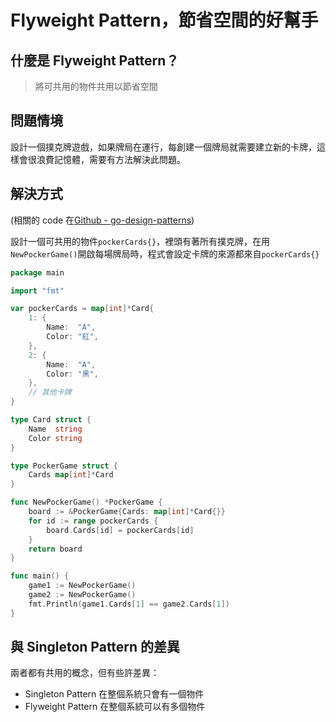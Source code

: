 # Flyweight Pattern，節省空間的好幫手

## 什麼是 Flyweight Pattern？

> 將可共用的物件共用以節省空間

## 問題情境

設計一個撲克牌遊戲，如果牌局在運行，每創建一個牌局就需要建立新的卡牌，這樣會很浪費記憶體，需要有方法解決此問題。

## 解決方式

(相關的 code 在[Github - go-design-patterns](https://github.com/superj80820/go-design-patterns))

設計一個可共用的物件`pockerCards{}`，裡頭有著所有撲克牌，在用`NewPockerGame()`開啟每場牌局時，程式會設定卡牌的來源都來自`pockerCards{}`

```go
package main

import "fmt"

var pockerCards = map[int]*Card{
	1: {
		Name:  "A",
		Color: "紅",
	},
	2: {
		Name:  "A",
		Color: "黑",
	},
	// 其他卡牌
}

type Card struct {
	Name  string
	Color string
}

type PockerGame struct {
	Cards map[int]*Card
}

func NewPockerGame() *PockerGame {
	board := &PockerGame{Cards: map[int]*Card{}}
	for id := range pockerCards {
		board.Cards[id] = pockerCards[id]
	}
	return board
}

func main() {
	game1 := NewPockerGame()
	game2 := NewPockerGame()
	fmt.Println(game1.Cards[1] == game2.Cards[1])
}
```

## 與 Singleton Pattern 的差異

兩者都有共用的概念，但有些許差異：

- Singleton Pattern 在整個系統只會有一個物件
- Flyweight Pattern 在整個系統可以有多個物件
